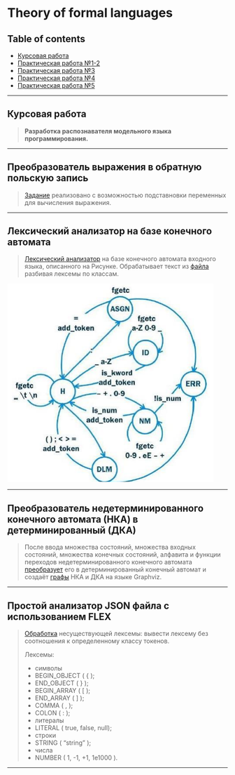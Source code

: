 # Theory of formal languages
## Table of contents
- [Курсовая работа](#курсовая-работа "Курсовая работа")
- [Практическая работа №1-2](#преобразователь-выражения-в-обратную-польскую-запись "преобразователь выражения в обратную польскую запись")
- [Практическая работа №3](#лексический-анализатор-на-базе-конечного-автомата "Лексический анализатор на базе конечного автомата")
- [Практическая работа №4](#преобразователь-недетерминированного-конечного-автомата-нка-в-детерминированный-дка "Преобразователь недетерминированного конечного автомата (НКА) в детерминированный (ДКА)")
- [Практическая работа №5](#простой-анализатор-json-файла-с-использованием-flex "Простой анализатор JSON файла с использованием FLEX")

---

## Курсовая работа
> **Разработка распознавателя модельного языка программирования.**

> 

---

## Преобразователь выражения в обратную польскую запись
> [Задание](1-2PR.py) реализовано с возможностью подставновки переменных для вычисления выражения.

---

## Лексический анализатор на базе конечного автомата
> [Лексический анализатор](3PR.py) на базе конечного автомата входного языка, 
> описанного на Рисунке. Обрабатывает текст из [файла](files/test.txt) разбивая
> лексемы по классам.

![machine](files/img.git.png)

---

## Преобразователь недетерминированного конечного автомата (НКА) в детерминированный (ДКА)
> После ввода множества состояний, множества входных состояний,
> множества конечных состояний, алфавита и функции переходов
> недетерминированного конечного автомата [преобразует](4PR.py) его в детерминированный
> конечный автомат и создаёт [графы](files/dependency_graphs) НКА и ДКА на языке Graphviz.

---

## Простой анализатор JSON файла с использованием FLEX
> [Обработка](5PR) несуществующей лексемы: вывести лексему без соотношения
> к определенному классу токенов. 
>
> Лексемы:
> * символы
>  * BEGIN_OBJECT ( { ); 
>  * END_OBJECT ( } ); 
>  * BEGIN_ARRAY ( [ ); 
>  * END_ARRAY ( ] ); 
>  * COMMA ( , ); 
>  * COLON ( : ); 
> * литералы 
>  * LITERAL ( true, false, null); 
> * строки 
>  * STRING ( “string” ); 
> * числа 
>  * NUMBER ( 1, -1, +1, 1e1000 ).

---
